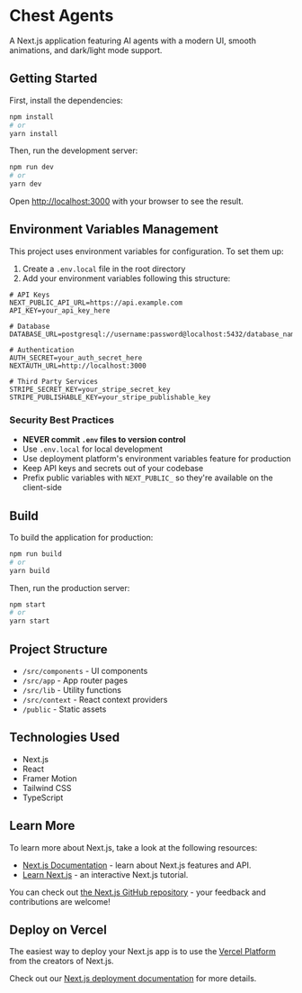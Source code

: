 # Chest Agents

A Next.js application featuring AI agents with a modern UI, smooth animations, and dark/light mode support.

## Getting Started

First, install the dependencies:

```bash
npm install
# or
yarn install
```

Then, run the development server:

```bash
npm run dev
# or
yarn dev
```

Open [http://localhost:3000](http://localhost:3000) with your browser to see the result.

## Environment Variables Management

This project uses environment variables for configuration. To set them up:

1. Create a `.env.local` file in the root directory
2. Add your environment variables following this structure:

```
# API Keys
NEXT_PUBLIC_API_URL=https://api.example.com
API_KEY=your_api_key_here

# Database
DATABASE_URL=postgresql://username:password@localhost:5432/database_name

# Authentication
AUTH_SECRET=your_auth_secret_here
NEXTAUTH_URL=http://localhost:3000

# Third Party Services
STRIPE_SECRET_KEY=your_stripe_secret_key
STRIPE_PUBLISHABLE_KEY=your_stripe_publishable_key
```

### Security Best Practices

- **NEVER commit `.env` files to version control**
- Use `.env.local` for local development
- Use deployment platform's environment variables feature for production
- Keep API keys and secrets out of your codebase
- Prefix public variables with `NEXT_PUBLIC_` so they're available on the client-side

## Build

To build the application for production:

```bash
npm run build
# or
yarn build
```

Then, run the production server:

```bash
npm start
# or
yarn start
```

## Project Structure

- `/src/components` - UI components
- `/src/app` - App router pages
- `/src/lib` - Utility functions
- `/src/context` - React context providers
- `/public` - Static assets

## Technologies Used

- Next.js
- React
- Framer Motion
- Tailwind CSS
- TypeScript

## Learn More

To learn more about Next.js, take a look at the following resources:

- [Next.js Documentation](https://nextjs.org/docs) - learn about Next.js features and API.
- [Learn Next.js](https://nextjs.org/learn) - an interactive Next.js tutorial.

You can check out [the Next.js GitHub repository](https://github.com/vercel/next.js) - your feedback and contributions are welcome!

## Deploy on Vercel

The easiest way to deploy your Next.js app is to use the [Vercel Platform](https://vercel.com/new?utm_medium=default-template&filter=next.js&utm_source=create-next-app&utm_campaign=create-next-app-readme) from the creators of Next.js.

Check out our [Next.js deployment documentation](https://nextjs.org/docs/app/building-your-application/deploying) for more details.
